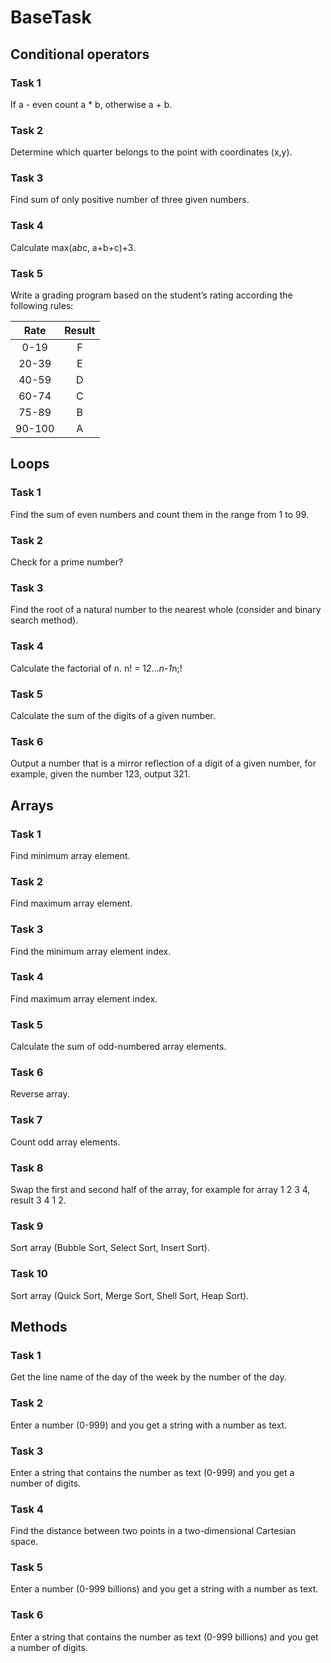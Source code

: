 # BaseTask

## Conditional operators

### Task 1
If a - even count a * b, otherwise a + b.

### Task 2
Determine which quarter belongs to the point with coordinates (x,y).

### Task 3
Find sum of only positive number of three given numbers.

### Task 4
Calculate max(a*b*c, a+b+c)+3.

### Task 5
Write a grading program based on the student’s rating according the following rules:

   Rate | Result
:------:|:------:
  0-19  |   F
  20-39 |   E
  40-59 |   D
  60-74 |   C
  75-89 |   B
  90-100|   A
  
  
  ## Loops
  
  ### Task 1
  Find the sum of even numbers and count them in the range from 1 to 99.
  
  ### Task 2
  Check for a prime number?
  
  ### Task 3
  Find the root of a natural number to the nearest whole (consider and binary search method).
  
  ### Task 4
  Calculate the factorial of n. n! = 1*2*...*n-1*n;!
  
  ### Task 5
  Calculate the sum of the digits of a given number.
  
  ### Task 6
  Output a number that is a mirror reflection of a digit of a given number, for example, given the number 123, output 321.
  
  
  ## Arrays
  
  ### Task 1
  Find minimum array element.
  
  ### Task 2
  Find maximum array element.
  
  ### Task 3
  Find the minimum array element index.
  
  ### Task 4
  Find maximum array element index.
  
  ### Task 5
  Calculate the sum of odd-numbered array elements.
  
  ### Task 6
  Reverse array.
  
  ### Task 7
  Count odd array elements.
  
  ### Task 8
  Swap the first and second half of the array, for example for array 1 2 3 4, result 3 4 1 2.
  
  ### Task 9
  Sort array (Bubble Sort, Select Sort, Insert Sort).
  
  ### Task 10
  Sort array (Quick Sort, Merge Sort, Shell Sort, Heap Sort).
  
  
  ## Methods
  
  ### Task 1
  Get the line name of the day of the week by the number of the day.
  
  ### Task 2
  Enter a number (0-999) and you get a string with a number as text.
  
  ### Task 3
  Enter a string that contains the number as text (0-999) and you get a number of digits.
  
  ### Task 4
  Find the distance between two points in a two-dimensional Cartesian space.
  
  ### Task 5
  Enter a number (0-999 billions) and you get a string with a number as text.
  
  ### Task 6
  Enter a string that contains the number as text (0-999 billions) and you get a number of digits.
